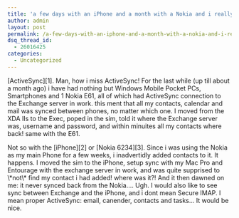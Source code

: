 ```yaml
---
title: 'a few days with an iPhone and a month with a Nokia and i really miss&#8230;'
author: admin
layout: post
permalink: /a-few-days-with-an-iphone-and-a-month-with-a-nokia-and-i-really-miss/
dsq_thread_id:
  - 26016425
categories:
  - Uncategorized
---
```

<p mce_keep="true">[ActiveSync][1]. Man, how i miss ActiveSync! For the last while (up till about a month ago) i have had nothing but Windows Mobile Pocket PCs, Smartphones and 1 Nokia E61, all of which had ActiveSync connection to the&nbsp;Exchange server in work. this ment that all my contacts, calendar and mail was synced between phones, no matter which one. I moved from the XDA IIs to the Exec, poped in the sim, told it where the Exchange server was, username and password, and within minuites all my contacts where back! same with the E61. </p> <p mce_keep="true">Not so with the [iPhone][2] or [Nokia 6234][3]. Since i was using the Nokia as my main Phone for a few weeks, i inadvertidly added contacts to it. It happens. I moved the sim to the iPhone, setup sync with my Mac Pro and Entourage with the exchange server in work, and was quite supprised to \*not\* find my contact i had added! where was it?! And it then dawned on me: it never synced back from the Nokia&#8230;. Ugh. I would also like to see sync between Exchange and the iPhone, and i dont mean Secure IMAP. I mean proper ActiveSync: email, canender, contacts and tasks&#8230; It would be nice.</p>

 [1]: http://en.wikipedia.org/wiki/ActiveSync
 [2]: http://blog.lotas-smartman.net/archive/2008/01/22/iphone-new-car-asus-eee-pc-and-mac-pro-x64-vista.aspx
 [3]: http://blog.lotas-smartman.net/archive/2008/01/05/gadget-bag-upgrade-jan-2008.aspx